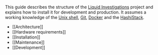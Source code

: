 This guide describes the structure of the [Liquid Investigations][] project and explains how to install it for development and production. It assumes a working knowledge of the [Unix shell][], [Git][], [Docker][] and the [HashiStack][].

[Liquid Investigations]: https://github.com/liquidinvestigations/docs/wiki
[Unix shell]: https://en.wikipedia.org/wiki/Unix_shell
[Git]: https://git-scm.com/
[Docker]: https://en.wikipedia.org/wiki/Docker_(software)
[HashiStack]: https://www.hashicorp.com/cloud-operating-model

* [[Architecture]]
* [[Hardware requirements]]
* [[Installation]]
* [[Maintenance]]
* [[Development]]
